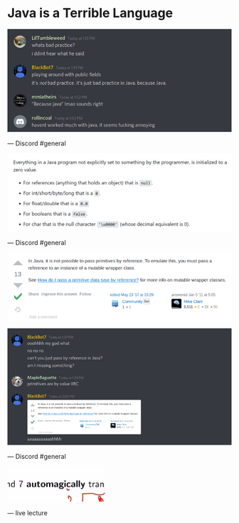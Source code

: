 # Java is a Terrible Language

![Untitled](Java%20is%20a%20Terrible%20Language%209834e8f6dd3d4245b942dfd5616ce89f/Untitled.png)

— Discord #general

![Untitled](Java%20is%20a%20Terrible%20Language%209834e8f6dd3d4245b942dfd5616ce89f/Untitled%201.png)

— Discord #general

![Untitled](Java%20is%20a%20Terrible%20Language%209834e8f6dd3d4245b942dfd5616ce89f/Untitled%202.png)

![Untitled](Java%20is%20a%20Terrible%20Language%209834e8f6dd3d4245b942dfd5616ce89f/Untitled%203.png)

— Discord #general

![Untitled](Java%20is%20a%20Terrible%20Language%209834e8f6dd3d4245b942dfd5616ce89f/Untitled%204.png)

— live lecture
